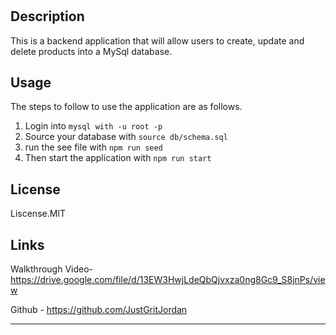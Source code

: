 # <Ecommerce-Store>

## Description
This is a backend application that will allow users to create, update and delete products into a MySql database.

## Usage

The steps to follow to use the application are as follows.

1. Login into `mysql with -u root -p`
2. Source your database with `source db/schema.sql`
3. run the see file with `npm run seed`
4. Then start the application with `npm run start` 

## License

Liscense.MIT

## Links
Walkthrough Video- https://drive.google.com/file/d/13EW3HwjLdeQbQjvxza0ng8Gc9_S8jnPs/view

Github - https://github.com/JustGritJordan

---

